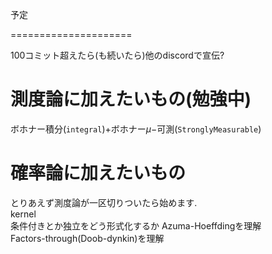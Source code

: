 予定

=====================

100コミット超えたら(も続いたら)他のdiscordで宣伝?

# 測度論に加えたいもの(勉強中)
ボホナー積分(`integral`)+ボホナー$\mu-$可測(`StronglyMeasurable`)  

# 確率論に加えたいもの
とりあえず測度論が一区切りついたら始めます.  
kernel  
条件付きとか独立をどう形式化するか
Azuma-Hoeffdingを理解  
Factors-through(Doob-dynkin)を理解